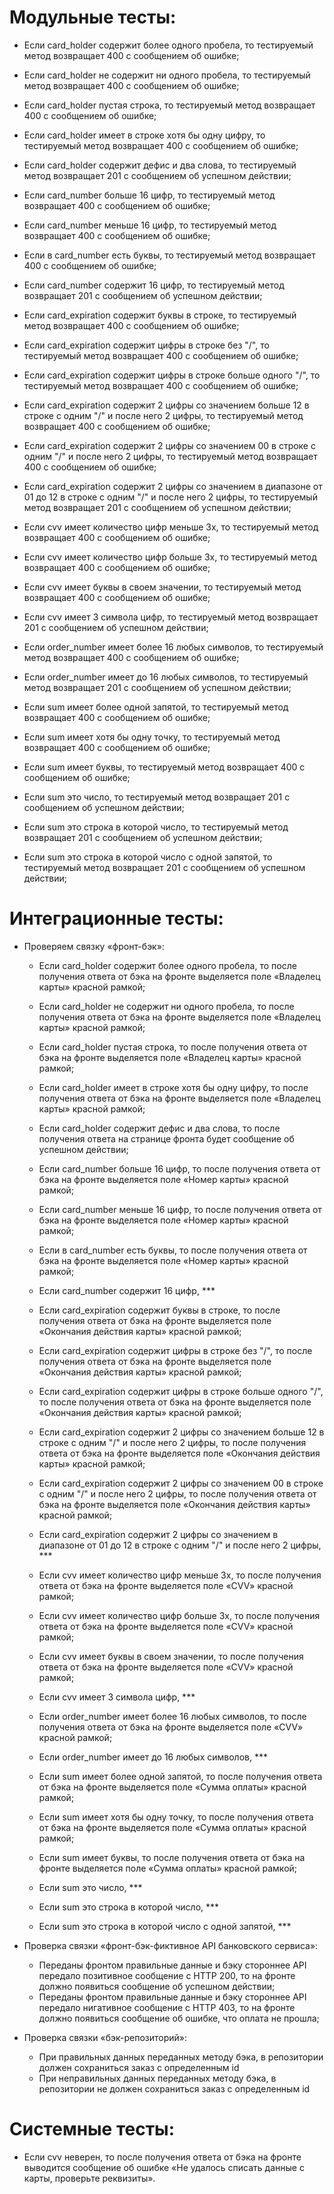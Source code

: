 # Модульные тесты:
 - Если card_holder содержит более одного пробела, то тестируемый метод возвращает 400 с сообщением об ошибке;
 - Если card_holder не содержит ни одного пробела, то тестируемый метод возвращает 400 с сообщением об ошибке;
 - Если card_holder пустая строка, то тестируемый метод возвращает 400 с сообщением об ошибке;
 - Если card_holder имеет в строке хотя бы одну цифру, то тестируемый метод возвращает 400 с сообщением об ошибке;
 - Если card_holder содержит дефис и два слова, то тестируемый метод возвращает 201 с сообщением об успешном действии;

 - Если card_number больше 16 цифр, то тестируемый метод возвращает 400 с сообщением об ошибке;
 - Если card_number меньше 16 цифр, то тестируемый метод возвращает 400 с сообщением об ошибке;
 - Если в card_number есть буквы, то тестируемый метод возвращает 400 с сообщением об ошибке;
 - Если card_number содержит 16 цифр, то тестируемый метод возвращает 201 с сообщением об успешном действии;

 - Если card_expiration содержит буквы в строке, то тестируемый метод возвращает 400 с сообщением об ошибке; 
 - Если card_expiration содержит цифры в строке без "/", то тестируемый метод возвращает 400 с сообщением об ошибке; 
 - Если card_expiration содержит цифры в строке больше одного "/", то тестируемый метод возвращает 400 с сообщением об ошибке; 
 - Если card_expiration содержит 2 цифры со значением больше 12 в строке с одним "/" и после него 2 цифры, то тестируемый метод возвращает 400 с сообщением об ошибке; 
 - Если card_expiration содержит 2 цифры со значением 00 в строке с одним "/" и после него 2 цифры, то тестируемый метод возвращает 400 с сообщением об ошибке; 
 - Если card_expiration содержит 2 цифры со значением в диапазоне от 01 до 12 в строке с одним "/" и после него 2 цифры, то тестируемый метод возвращает 201 с сообщением об успешном действии;

 - Если cvv имеет количество цифр меньше 3х, то тестируемый метод возвращает 400 с сообщением об ошибке;
 - Если cvv имеет количество цифр больше 3х, то тестируемый метод возвращает 400 с сообщением об ошибке;
 - Если cvv имеет буквы в своем значении, то тестируемый метод возвращает 400 с сообщением об ошибке;
 - Если cvv имеет 3 символа цифр, то тестируемый метод возвращает 201 с сообщением об успешном действии;

 - Если order_number имеет более 16 любых символов, то тестируемый метод возвращает 400 с сообщением об ошибке;
 - Если order_number имеет до 16 любых символов, то тестируемый метод возвращает 201 с сообщением об успешном действии;

 - Если sum имеет более одной запятой, то тестируемый метод возвращает 400 с сообщением об ошибке;
 - Если sum имеет хотя бы одну точку, то тестируемый метод возвращает 400 с сообщением об ошибке;
 - Если sum имеет буквы, то тестируемый метод возвращает 400 с сообщением об ошибке;
 - Если sum это число, то тестируемый метод возвращает 201 с сообщением об успешном действии;
 - Если sum это строка в которой число, то тестируемый метод возвращает 201 с сообщением об успешном действии;
 - Если sum это строка в которой число с одной запятой, то тестируемый метод возвращает 201 с сообщением об успешном действии;



# Интеграционные тесты:
 - Проверяем связку «фронт-бэк»:
   - Если card_holder содержит более одного пробела, то после получения ответа от бэка на фронте выделяется поле
     «Владелец карты» красной рамкой;
   - Если card_holder не содержит ни одного пробела, то после получения ответа от бэка на фронте выделяется поле
     «Владелец карты» красной рамкой;
   - Если card_holder пустая строка, то после получения ответа от бэка на фронте выделяется поле
     «Владелец карты» красной рамкой;
   - Если card_holder имеет в строке хотя бы одну цифру, то после получения ответа от бэка на фронте выделяется поле
     «Владелец карты» красной рамкой;
   - Если card_holder содержит дефис и два слова, то после получения ответа на странице фронта будет сообщение об успешном действии;

   - Если card_number больше 16 цифр, то после получения ответа от бэка на фронте выделяется поле
     «Номер карты» красной рамкой;
   - Если card_number меньше 16 цифр, то после получения ответа от бэка на фронте выделяется поле
     «Номер карты» красной рамкой;
   - Если в card_number есть буквы, то после получения ответа от бэка на фронте выделяется поле
     «Номер карты» красной рамкой;
   - Если card_number содержит 16 цифр, ***

   - Если card_expiration содержит буквы в строке, то после получения ответа от бэка на фронте выделяется поле
     «Окончания действия карты» красной рамкой;
   - Если card_expiration содержит цифры в строке без "/", то после получения ответа от бэка на фронте выделяется поле
     «Окончания действия карты» красной рамкой;
   - Если card_expiration содержит цифры в строке больше одного "/", то после получения ответа от бэка на фронте выделяется поле
     «Окончания действия карты» красной рамкой;
   - Если card_expiration содержит 2 цифры со значением больше 12 в строке с одним "/" и после него 2 цифры, то после получения ответа от бэка на фронте выделяется поле
     «Окончания действия карты» красной рамкой;
   - Если card_expiration содержит 2 цифры со значением 00 в строке с одним "/" и после него 2 цифры, то после получения ответа от бэка на фронте выделяется поле
     «Окончания действия карты» красной рамкой;
   - Если card_expiration содержит 2 цифры со значением в диапазоне от 01 до 12 в строке с одним "/" и после него 2 цифры, ***

   - Если cvv имеет количество цифр меньше 3х, то после получения ответа от бэка на фронте выделяется поле
     «CVV» красной рамкой;
   - Если cvv имеет количество цифр больше 3х, то после получения ответа от бэка на фронте выделяется поле
     «CVV» красной рамкой;
   - Если cvv имеет буквы в своем значении, то после получения ответа от бэка на фронте выделяется поле
     «CVV» красной рамкой;
   - Если cvv имеет 3 символа цифр, ***

   - Если order_number имеет более 16 любых символов, то после получения ответа от бэка на фронте выделяется поле
     «CVV» красной рамкой;
   - Если order_number имеет до 16 любых символов, ***

   - Если sum имеет более одной запятой, то после получения ответа от бэка на фронте выделяется поле
     «Сумма оплаты» красной рамкой;
   - Если sum имеет хотя бы одну точку, то после получения ответа от бэка на фронте выделяется поле
     «Сумма оплаты» красной рамкой;
   - Если sum имеет буквы, то после получения ответа от бэка на фронте выделяется поле
     «Сумма оплаты» красной рамкой;
   - Если sum это число, ***
   - Если sum это строка в которой число, ***
   - Если sum это строка в которой число с одной запятой, ***

 - Проверка связки «фронт-бэк-фиктивное API банковского сервиса»:
   - Переданы фронтом правильные данные и бэку стороннее API передало позитивное сообщение с HTTP 200, то на фронте должно появиться сообщение об успешном действии;
   - Переданы фронтом правильные данные и бэку стороннее API передало нигативное сообщение с HTTP 403, то на фронте должно появиться сообщение об ошибке, что оплата не прошла;

 - Проверка связки «бэк-репозиторий»:
   - При правильных данных переданных методу бэка, в репозитории должен сохраниться заказ с определенным id
   - При неправильных данных переданных методу бэка, в репозитории не должен сохраниться заказ с определенным id


# Системные тесты:
 - Если cvv неверен, то после получения ответа от бэка на фронте
   выводится сообщение об ошибке «Не удалось списать данные с
   карты, проверьте реквизиты».



